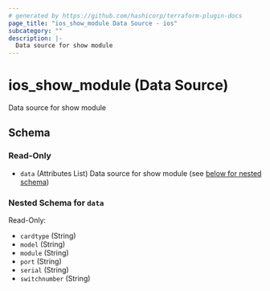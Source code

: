 ```yaml
---
# generated by https://github.com/hashicorp/terraform-plugin-docs
page_title: "ios_show_module Data Source - ios"
subcategory: ""
description: |-
  Data source for show module
---
```


# ios_show_module (Data Source)

Data source for show module



<!-- schema generated by tfplugindocs -->
## Schema

### Read-Only

- `data` (Attributes List) Data source for show module (see [below for nested schema](#nestedatt--data))

<a id="nestedatt--data"></a>
### Nested Schema for `data`

Read-Only:

- `cardtype` (String)
- `model` (String)
- `module` (String)
- `port` (String)
- `serial` (String)
- `switchnumber` (String)
